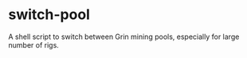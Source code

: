 # switch-pool
A shell script to switch between Grin mining pools, especially for large number of rigs.

